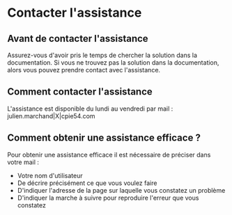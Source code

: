  # Contacter l'assistance

## Avant de contacter l'assistance
Assurez-vous d'avoir pris le temps de chercher la solution dans la documentation. Si vous ne trouvez pas la solution dans la documentation, alors vous pouvez prendre contact avec l'assistance.

## Comment contacter l'assistance
L'assistance est disponible du lundi au vendredi par mail : julien.marchand|X|cpie54.com

## Comment obtenir une assistance efficace ?
Pour obtenir une assistance efficace il est nécessaire de préciser dans votre mail :
* Votre nom d'utilisateur
* De décrire précisément ce que vous voulez faire
* D'indiquer l'adresse de la page sur laquelle vous constatez un problème
* D'indiquer la marche à suivre pour reproduire l'erreur que vous constatez